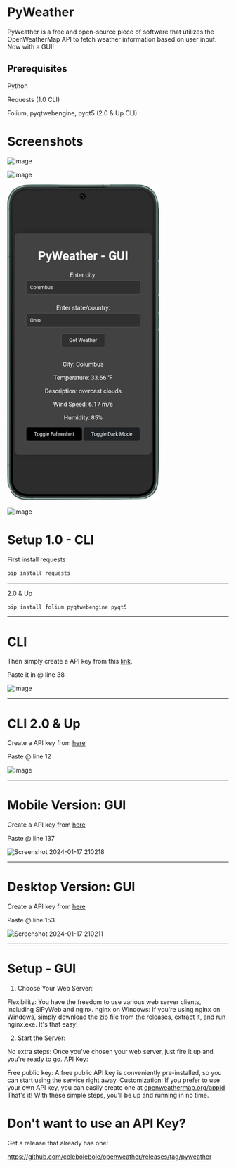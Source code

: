 # PyWeather
PyWeather is a free and open-source piece of software that utilizes the OpenWeatherMap API to fetch weather information based on user input.
Now with a GUI! 

## Prerequisites  
Python

Requests (1.0 CLI)

Folium, pyqtwebengine, pyqt5 (2.0 & Up CLI)

# Screenshots
![image](https://github.com/colebolebole/openweather/assets/88512222/44244110-3167-4f31-afb2-5c7e022eab1c)

![image](https://github.com/colebolebole/pyweather/assets/88512222/ff4a6020-4b6f-47da-894a-1451f0143c2a)

![image](mobile.png)

![image](https://github.com/colebolebole/pyweather/assets/88512222/c0a0ac39-81db-4fa7-a9b2-a4b896725516)


# Setup 1.0 - CLI
First install requests

```python
pip install requests
```
---
2.0 & Up

```python
pip install folium pyqtwebengine pyqt5
```
---
# CLI
Then simply create a API key from this [link](https://home.openweathermap.org/api_keys).

Paste it in @ line 38

![image](https://github.com/colebolebole/openweather/assets/88512222/16d9d12e-ebfe-4892-b5a0-73ee1049b436)

---

# CLI 2.0 & Up

Create a API key from [here](https://home.openweathermap.org/api_keys)

Paste @ line 12

![image](https://github.com/colebolebole/pyweather/assets/88512222/20607d49-bbcc-47be-83f7-17122e5b5361)

---

# Mobile Version: GUI

Create a API key from [here](https://home.openweathermap.org/api_keys)

Paste @ line 137

![Screenshot 2024-01-17 210218](https://github.com/colebolebole/pyweather/assets/88512222/6116657e-4467-4d72-a05c-785733c9ccb9)

---

# Desktop Version: GUI

Create a API key from [here](https://home.openweathermap.org/api_keys)

Paste @ line 153

![Screenshot 2024-01-17 210211](https://github.com/colebolebole/pyweather/assets/88512222/30702e7a-959c-428b-a986-bb371bdf790f)

---






# Setup - GUI
1. Choose Your Web Server:

Flexibility: You have the freedom to use various web server clients, including SiPyWeb and nginx.
nginx on Windows: If you're using nginx on Windows, simply download the zip file from the releases, extract it, and run nginx.exe. It's that easy!

2. Start the Server:

No extra steps: Once you've chosen your web server, just fire it up and you're ready to go.
API Key:

Free public key: A free public API key is conveniently pre-installed, so you can start using the service right away.
Customization: If you prefer to use your own API key, you can easily create one at [openweathermap.org/appid](https://openweathermap.org/appid)
That's it! With these simple steps, you'll be up and running in no time.

# Don't want to use an API Key?
Get a release that already has one!

https://github.com/colebolebole/openweather/releases/tag/pyweather

